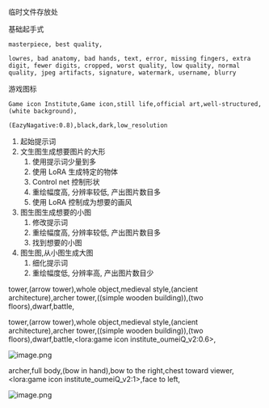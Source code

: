 临时文件存放处

基础起手式

```
masterpiece, best quality, 

lowres, bad anatomy, bad hands, text, error, missing fingers, extra digit, fewer digits, cropped, worst quality, low quality, normal quality, jpeg artifacts, signature, watermark, username, blurry
```

游戏图标

```
Game icon Institute,Game icon,still life,official art,well-structured,(white background),

(EazyNagative:0.8),black,dark,low_resolution
```



1. 起始提示词
2. 文生图生成想要图片的大形
	1. 使用提示词少量到多
	2. 使用 LoRA 生成特定的物体
	3. Control net 控制形状
	4. 重绘幅度高, 分辨率较低, 产出图片数目多
	5. 使用 LoRA 控制成为想要的画风
3. 图生图生成想要的小图
	1. 修改提示词
	2. 重绘幅度高, 分辨率较低, 产出图片数目多
	3. 找到想要的小图
4. 图生图,从小图生成大图
	1. 细化提示词
	2. 重绘幅度低, 分辨率高, 产出图片数目少


tower,(arrow tower),whole object,medieval style,(ancient architecture),archer tower,((simple wooden building)),(two floors),dwarf,battle,

tower,(arrow tower),whole object,medieval style,(ancient architecture),archer tower,((simple wooden building)),(two floors),dwarf,battle,<lora:game icon institute_oumeiQ_v2:0.6>,

![image.png](https://image-1253155090.cos.ap-nanjing.myqcloud.com/202410120153379.png)

archer,full body,(bow in hand),bow to the right,chest toward viewer,<lora:game icon institute_oumeiQ_v2:1>,face to left,

![image.png](https://image-1253155090.cos.ap-nanjing.myqcloud.com/202410120204296.png)
